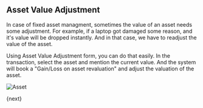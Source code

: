 ## Asset Value Adjustment

In case of fixed asset managment, sometimes the value of an asset needs some adjustment. For example, if a laptop got damaged some reason, and it's value will be dropped instantly. And in that case, we have to readjust the value of the asset.

Using Asset Value Adjustment form, you can do that easily. In the transaction, select the asset and mention the current value. And the system will book a "Gain/Loss on asset revaluation" and adjust the valuation of the asset.

<img class="screenshot" alt="Asset" src="{{docs_base_url}}/assets/img/asset/asset-value-adjustment.png">

{next}
